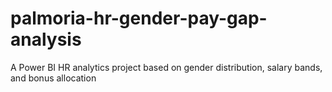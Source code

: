 # palmoria-hr-gender-pay-gap-analysis
A Power BI HR analytics project based on gender distribution, salary bands, and bonus allocation
